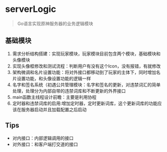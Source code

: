 # serverLogic

> Go语言实现原神服务器的业务逻辑模块
> 
## 基础模块

1. 需求分析结构搭建：实现玩家模块，玩家模块目前包含两个模块，基础模块和头像模块
2. 实现头像框修改和测试流程：判断用户有没有这个Icon，没有报错，有就修改
3. 架构微调和名片设置功能：将对外接口都移动到了玩家的主体下，同时增加名片设置功能，和头像设置功能的逻辑一样
4. 名字和签名系统（初遇公共管理模块：名字和签名的更新，对违禁词汇的简单处理，处理分为内部自带的违禁词库和不断更新的外界接口
5. main函数主线程设计前瞻：主要是利用协程
6. 定时器和违禁词库的启用:增加定时器，定时更新词库，这个更新词库的功能应该在服务器启动并且加载配置之后启动


## Tips 
- 对内接口：内部逻辑调用的接口
- 对外接口：和客户端打交道的接口